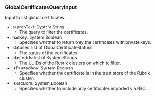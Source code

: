 ### GlobalCertificatesQueryInput
Input to list global certificates.

- searchText: System.String
  - The query to filter the certificates.
- hasKey: System.Boolean
  - Specifies whether to return only the certificates with private keys.
- statuses: list of GlobalCertificateStatuss
  - The status of the certificates.
- clusterIds: list of System.Strings
  - The UUIDs of the Rubrik clusters on which to filter.
- isTrustedAny: System.Boolean
  - Specifies whether the certificate is in the trust store of the Rubrik cluster.
- isRscBorn: System.Boolean
  - Specifies whether to include only certificates imported via RSC.
